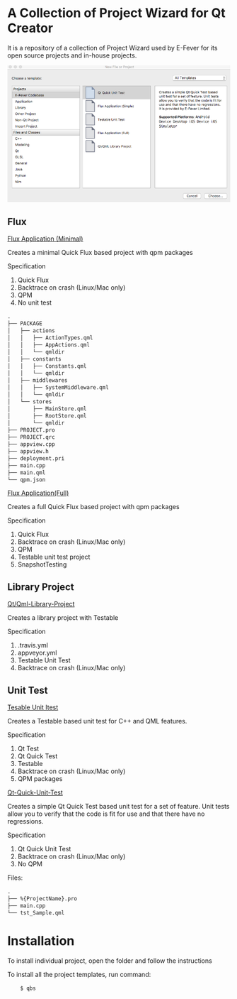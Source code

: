 A Collection of Project Wizard for Qt Creator
=============================================

It is a repository of a collection of Project Wizard used by E-Fever for its open source projects and in-house projects. 

![Image](docs/screenshot1.png)

Flux
----

[Flux Application (Minimal)](Flux-Application-Minimal)

Creates a minimal Quick Flux based project with qpm packages

Specification

1. Quick Flux
2. Backtrace on crash (Linux/Mac only)
3. QPM
4. No unit test

```
.
├── PACKAGE
│   ├── actions
│   │   ├── ActionTypes.qml
│   │   ├── AppActions.qml
│   │   └── qmldir
│   ├── constants
│   │   ├── Constants.qml
│   │   └── qmldir
│   ├── middlewares
│   │   ├── SystemMiddleware.qml
│   │   └── qmldir
│   └── stores
│       ├── MainStore.qml
│       ├── RootStore.qml
│       └── qmldir
├── PROJECT.pro
├── PROJECT.qrc
├── appview.cpp
├── appview.h
├── deployment.pri
├── main.cpp
├── main.qml
└── qpm.json

```

[Flux Application(Full)](Flux-Application-Full)

Creates a full Quick Flux based project with qpm packages

Specification

1. Quick Flux
2. Backtrace on crash (Linux/Mac only)
3. QPM
4. Testable unit test project
 1. SnapshotTesting

Library Project
-----

[Qt/Qml-Library-Project](Qt-Qml-Library-Project)

Creates a library project with Testable

Specification

 1. .travis.yml
 1. appveyor.yml
 1. Testable Unit Test 
 1. Backtrace on crash (Linux/Mac only)


Unit Test
----

[Tesable Unit Itest](Testable-Unit-Test)

Creates a Testable based unit test for C++ and QML features.

Specification

1. Qt Test
2. Qt Quick Test
3. Testable
4. Backtrace on crash (Linux/Mac only)
5. QPM packages

[Qt-Quick-Unit-Test](Qt-Quick-Unit-Test)

Creates a simple Qt Quick Test based unit test for a set of feature. Unit tests allow you to verify that the code is fit for use and that there have no regressions.

Specification

 1. Qt Quick Unit Test
 2. Backtrace on crash (Linux/Mac only)
 3. No QPM

Files:

```
.
├── %{ProjectName}.pro
├── main.cpp
└── tst_Sample.qml
```

Installation
============

To install individual project, open the folder and follow the instructions

To install all the project templates, run command:

```
    $ qbs
```
